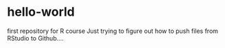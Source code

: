 # hello-world
first repository for R course
Just trying to figure out how to push files from RStudio to Github....
